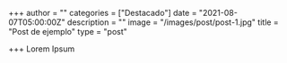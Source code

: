 +++
author = ""
categories = ["Destacado"]
date = "2021-08-07T05:00:00Z"
description = ""
image = "/images/post/post-1.jpg"
title = "Post de ejemplo"
type = "post"

+++
Lorem Ipsum